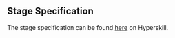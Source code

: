 ## Stage Specification

The stage specification can be found [here](https://hyperskill.org/projects/145/stages/783/implement) on Hyperskill.